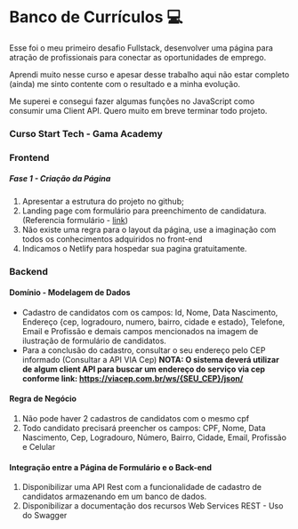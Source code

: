 

# **Banco de Currículos** :computer:  

Esse foi o meu primeiro desafio Fullstack, desenvolver uma página para atração de profissionais para conectar as oportunidades de emprego.

Aprendi muito nesse curso e apesar desse trabalho aqui não estar completo (ainda) me sinto contente com o resultado e a minha evolução.

Me superei e consegui fazer algumas funções no JavaScript como consumir uma Client API. Quero muito em breve terminar todo projeto.



### Curso Start Tech - Gama Academy

### Frontend

##### Fase 1 - Criação da Página

1. Apresentar a estrutura do projeto no github;
2. Landing page com formulário para preenchimento de candidatura. (Referencia formulário - [link](https://drive.google.com/file/d/1S3Y6otnW2tQLsX1aSgXL5bZuzPbt4rWS/view?usp=sharing))
3. Não existe uma regra para o layout da página, use a imaginação com todos os conhecimentos adquiridos no front-end
4. Indicamos o Netlify para hospedar sua pagina gratuitamente.



### Backend

#### Domínio - Modelagem de Dados

-  Cadastro de candidatos com os campos: Id, Nome, Data Nascimento, Endereço {cep, logradouro, numero, bairro, cidade e estado}, Telefone, Email e Profissão e demais campos mencionados na imagem de ilustração de formulário de candidatos.
-  Para a conclusão do cadastro, consultar o seu endereço pelo CEP informado (Consultar a API VIA Cep) **NOTA: O sistema deverá utilizar de algum client API para buscar um endereço do serviço via cep conforme link: https://viacep.com.br/ws/{SEU_CEP}/json/**

#### Regra de Negócio

1. Não pode haver 2 cadastros de candidatos com o mesmo cpf
2. Todo candidato precisará preencher os campos: CPF, Nome, Data Nascimento, Cep, Logradouro, Número, Bairro, Cidade, Email, Profissão e Celular

#### Integração entre a Página de Formulário e o Back-end

1. Disponibilizar uma API Rest com a funcionalidade de cadastro de candidatos armazenando em um banco de dados.
2. Disponibilizar a documentação dos recursos Web Services REST - Uso do Swagger







